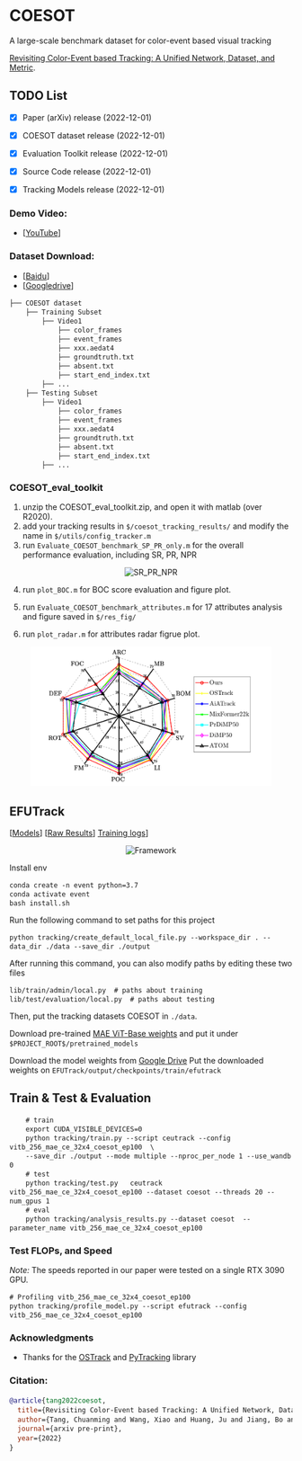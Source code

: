 # COESOT 
A large-scale benchmark dataset for color-event based visual tracking 

[Revisiting Color-Event based Tracking: A Unified Network, Dataset, and Metric](https://arxiv.org/abs/).



## TODO List 
- [x] Paper (arXiv) release (2022-12-01)
- [x] COESOT dataset release (2022-12-01)
- [x] Evaluation Toolkit release (2022-12-01)
- [x] Source Code release (2022-12-01)
- [x] Tracking Models release (2022-12-01)


### Demo Video: 
* [[YouTube](https://youtu.be/_ROv09rvi2k)]


### Dataset Download: 
* [[Baidu](xxx)] 
* [[Googledrive](xxx)] 


```Shell
├── COESOT dataset
    ├── Training Subset
        ├── Video1
            ├── color_frames
            ├── event_frames
            ├── xxx.aedat4
            ├── groundtruth.txt
            ├── absent.txt
            ├── start_end_index.txt
        ├── ... 
    ├── Testing Subset
        ├── Video1
            ├── color_frames
            ├── event_frames
            ├── xxx.aedat4
            ├── groundtruth.txt
            ├── absent.txt
            ├── start_end_index.txt
        ├── ... 
```

### COESOT_eval_toolkit
1. unzip the COESOT_eval_toolkit.zip, and open it with matlab (over R2020).
2. add your tracking results in `$/coesot_tracking_results/` and modify the name in `$/utils/config_tracker.m` 
3. run `Evaluate_COESOT_benchmark_SP_PR_only.m` for the overall performance evaluation, including SR, PR, NPR

<p align="center">
  <img width="85%" src="https://github.com/Event-AHU/COESOT/blob/main/figures/SRPRNPR.jpg" alt="SR_PR_NPR"/>
</p>

4. run `plot_BOC.m` for BOC score evaluation and figure plot.

5. run `Evaluate_COESOT_benchmark_attributes.m` for 17 attributes analysis and figure saved in `$/res_fig/`
6. run `plot_radar.m` for attributes radar figrue plot.

<p align="center">
  <img width="85%" src="https://github.com/Event-AHU/COESOT/blob/main/figures/radar1.png" alt="Radar"/>
</p>





## EFUTrack

[[Models]()]
[[Raw Results]()]
[Training logs]()]

<p align="center">
  <img width="85%" src="https://github.com/COESOT/blob/main/assets/framework.jpg" alt="Framework"/>
</p>


Install env
```
conda create -n event python=3.7
conda activate event
bash install.sh
```

Run the following command to set paths for this project
```
python tracking/create_default_local_file.py --workspace_dir . --data_dir ./data --save_dir ./output
```

After running this command, you can also modify paths by editing these two files
```
lib/train/admin/local.py  # paths about training
lib/test/evaluation/local.py  # paths about testing
```

Then, put the tracking datasets COESOT in `./data`. 

Download pre-trained [MAE ViT-Base weights](https://dl.fbaipublicfiles.com/mae/pretrain/mae_pretrain_vit_base.pth) and put it under `$PROJECT_ROOT$/pretrained_models`

Download the model weights from [Google Drive]()
Put the downloaded weights on `EFUTrack/output/checkpoints/train/efutrack`


## Train & Test  & Evaluation
```
    # train
    export CUDA_VISIBLE_DEVICES=0
    python tracking/train.py --script ceutrack --config vitb_256_mae_ce_32x4_coesot_ep100  \
    --save_dir ./output --mode multiple --nproc_per_node 1 --use_wandb  0
    # test
    python tracking/test.py   ceutrack vitb_256_mae_ce_32x4_coesot_ep100 --dataset coesot --threads 20 --num_gpus 1
    # eval
    python tracking/analysis_results.py --dataset coesot  --parameter_name vitb_256_mae_ce_32x4_coesot_ep100
```


### Test FLOPs, and Speed
*Note:* The speeds reported in our paper were tested on a single RTX 3090 GPU.

```
# Profiling vitb_256_mae_ce_32x4_coesot_ep100
python tracking/profile_model.py --script efutrack --config vitb_256_mae_ce_32x4_coesot_ep100
```




### Acknowledgments
* Thanks for the [OSTrack](https://github.com/botaoye/OSTrack) and [PyTracking](https://github.com/visionml/pytracking) library 


### Citation: 
```bibtex
@article{tang2022coesot,
  title={Revisiting Color-Event based Tracking: A Unified Network, Dataset, and Metric},
  author={Tang, Chuanming and Wang, Xiao and Huang, Ju and Jiang, Bo and Zhu, Lin and Zhang, Jianlin and Wang, Yaowei and Tian, Yonghong},
  journal={arxiv pre-print},
  year={2022}
}
```


